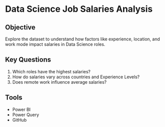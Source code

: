 # Data Science Job Salaries Analysis
## Objective
Explore the dataset to understand how factors like experience, location, and work mode impact salaries in Data Science roles.

## Key Questions
1. Which roles have the highest salaries?
2. How do salaries vary across countries and Experience Levels?
3. Does remote work influence average salaries?

## Tools
- Power BI
- Power Query
- GitHub
